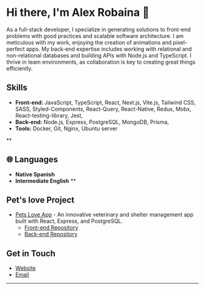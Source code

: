 # Hi there, I'm Alex Robaina 👋

As a full-stack developer, I specialize in generating solutions to front-end problems with good practices and scalable software architecture. I am meticulous with my work, enjoying the creation of animations and pixel-perfect apps. My back-end expertise includes working with relational and non-relational databases and building APIs with Node.js and TypeScript. I thrive in team environments, as collaboration is key to creating great things efficiently.

## Skills

- **Front-end:** JavaScript, TypeScript, React, Next.js,  Vite.js, Tailwind CSS, SASS, Styled-Components, React-Query, React-Native, Redux, Mobx, React-testing-library, Jest, 
- **Back-end:** Node.js, Express, PostgreSQL, MongoDB, Prisma, 
- **Tools:** Docker, Git, Nginx, Ubuntu server

**
## 🌐 Languages

- **Native Spanish**
- **Intermediate English**
**

## Pet's love Project

- [Pets Love App](https://petslove.app/) - An innovative veterinary and shelter management app built with React, Express, and PostgreSQL.
  - [Front-end Repository](https://github.com/alexrobaina/frontend_petsLove)
  - [Back-end Repository](https://github.com/alexrobaina/api-pets-love)

## Get in Touch

- [Website](https://arobaina.dev)
- [Email](mailto:alexrobainaph@gmail.com)

---
